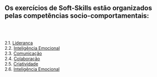 <h2> <p> Os exercícios de Soft-Skills estão organizados pelas competências socio-comportamentais: </p>
</br> <p></h2>
2.1. <a href="https://github.com/FaelCaporali/Trybe_git/tree/main/soft-exercicios/liderança">Liderança</a> </br>
2.2. <a href="https://github.com/FaelCaporali/Trybe_git/tree/main/soft-exercicios/inteligencia-emocional">Inteligência Emocional</a> </br>
2.3. <a href="https://github/FaelCaporali/Trybe_git/tree/main/soft-exercicios/comunicação">Comunicação</a> </br>
2.4. <a href="https://github.com/FaelCaporali/Trybe_git/tree/main/soft-exercicios/colaboração">Colaboração</a> </br>
2.5. <a href="https://github.com/FaelCaporali/Trybe_git/tree/main/soft-exercicios/criatividade">Criatividade</a> </br>
2.6. <a href="https://github.com/FaelCaoprali/Trybe_git/tree/main/soft-exercicios/inteligencia-emocional">Inteligência Emocional<a>
</p>




